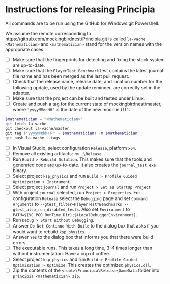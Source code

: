# Instructions for releasing Principia

All commands are to be run using the GitHub for Windows git Powershell.

We assume the remote corresponding to https://github.com/mockingbirdnest/Principia.git
is called `la-vache`.  `<Mathematician>` and `<mathematician>` stand for the version
names with the appropriate cases.
- [ ] Make sure that the fingerprints for detecting and fixing the stock system are up-to-date.
- [ ] Make sure that the `PlayerTest.Benchmark` test contains the latest journal file name and has been merged as the last pull request.
- [ ] Check that the release name, release date, and lunation number for the following update, used by the update reminder, are correctly set in the adapter.
- [ ] Make sure that the project can be built and tested under Linux.
- [ ] Create and push a tag for the current state of mockingbirdnest/master, where `"yyyyMMddHH"` is the date of the new moon in UT1:
```powershell
$mathematician = "<Mathematician>"
git fetch la-vache
git checkout la-vache/master
git tag ("yyyyMMddHH-" + $mathematician) -m $mathematician
git push la-vache --tags
```
- [ ] In Visual Studio, select configuration `Release`, platform `x64`.
- [ ] Remove all existing artifacts: `rm .\Release`.
- [ ] Run `Build > Rebuild Solution`.  This makes sure that the tools and generated code are up-to-date.  It also creates the `journal_test.exe` binary.
- [ ] Select project `ksp_physics` and run `Build > Profile Guided Optimization > Instrument`.
- [ ] Select project `journal` and run `Project > Set as StartUp Project`
- [ ] With project `journal` selected, run `Project > Properties`.  For configuration `Release` select the `Debugging` page and set `Command Arguments` to `--gtest_filter=PlayerTest*Benchmarks --gtest_also_run_disabled_tests`.  Also set `Environment` to `PATH=$(VC_PGO_RunTime_Dir);$(LocalDebuggerEnvironment)`.
- [ ] Run `Debug > Start Without Debugging`.
- [ ] Answer `Do Not Continue With Build` to the dialog box that asks if you would want to rebuild `ksp_physics`.
- [ ] Answer `Yes` to the dialog box that informs you that there were build errors.
- [ ] The executable runs.  This takes a long time, 3-4 times longer than without instrumentation.  Have a cup of coffee.
- [ ] Select project `ksp_physics` and run `Build > Profile Guided Optimization > Optimize`.  This creates the optimized `physics.dll`.
- [ ] Zip the contents of the `<root>\Principia\Release\GameData` folder into `principia <mathematician>.zip`.
